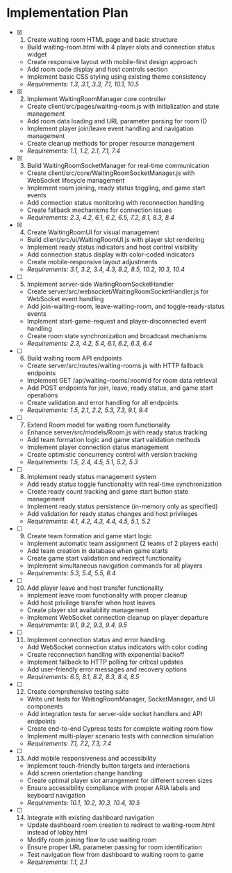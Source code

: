 # Implementation Plan

- [x] 1. Create waiting room HTML page and basic structure






  - Build waiting-room.html with 4 player slots and connection status widget
  - Create responsive layout with mobile-first design approach
  - Add room code display and host controls section
  - Implement basic CSS styling using existing theme consistency
  - _Requirements: 1.3, 3.1, 3.3, 7.1, 10.1, 10.5_

- [x] 2. Implement WaitingRoomManager core controller






  - Create client/src/pages/waiting-room.js with initialization and state management
  - Add room data loading and URL parameter parsing for room ID
  - Implement player join/leave event handling and navigation management
  - Create cleanup methods for proper resource management
  - _Requirements: 1.1, 1.2, 2.1, 7.1, 7.4_

- [x] 3. Build WaitingRoomSocketManager for real-time communication



  - Create client/src/core/WaitingRoomSocketManager.js with WebSocket lifecycle management
  - Implement room joining, ready status toggling, and game start events
  - Add connection status monitoring with reconnection handling
  - Create fallback mechanisms for connection issues
  - _Requirements: 2.3, 4.2, 6.1, 6.2, 6.5, 7.2, 8.1, 8.3, 8.4_

- [x] 4. Create WaitingRoomUI for visual management






  - Build client/src/ui/WaitingRoomUI.js with player slot rendering
  - Implement ready status indicators and host control visibility
  - Add connection status display with color-coded indicators
  - Create mobile-responsive layout adjustments
  - _Requirements: 3.1, 3.2, 3.4, 4.3, 8.2, 8.5, 10.2, 10.3, 10.4_

- [ ] 5. Implement server-side WaitingRoomSocketHandler

  - Create server/src/websocket/WaitingRoomSocketHandler.js for WebSocket event handling
  - Add join-waiting-room, leave-waiting-room, and toggle-ready-status events
  - Implement start-game-request and player-disconnected event handling
  - Create room state synchronization and broadcast mechanisms
  - _Requirements: 2.3, 4.2, 5.4, 6.1, 6.2, 6.3, 6.4_

- [ ] 6. Build waiting room API endpoints

  - Create server/src/routes/waiting-rooms.js with HTTP fallback endpoints
  - Implement GET /api/waiting-rooms/:roomId for room data retrieval
  - Add POST endpoints for join, leave, ready status, and game start operations
  - Create validation and error handling for all endpoints
  - _Requirements: 1.5, 2.1, 2.2, 5.3, 7.3, 9.1, 9.4_

- [ ] 7. Extend Room model for waiting room functionality

  - Enhance server/src/models/Room.js with ready status tracking
  - Add team formation logic and game start validation methods
  - Implement player connection status management
  - Create optimistic concurrency control with version tracking
  - _Requirements: 1.5, 2.4, 4.5, 5.1, 5.2, 5.3_

- [ ] 8. Implement ready status management system

  - Add ready status toggle functionality with real-time synchronization
  - Create ready count tracking and game start button state management
  - Implement ready status persistence (in-memory only as specified)
  - Add validation for ready status changes and host privileges
  - _Requirements: 4.1, 4.2, 4.3, 4.4, 4.5, 5.1, 5.2_

- [ ] 9. Create team formation and game start logic
  - Implement automatic team assignment (2 teams of 2 players each)
  - Add team creation in database when game starts
  - Create game start validation and redirect functionality
  - Implement simultaneous navigation commands for all players
  - _Requirements: 5.3, 5.4, 5.5, 6.4_

- [ ] 10. Add player leave and host transfer functionality
  - Implement leave room functionality with proper cleanup
  - Add host privilege transfer when host leaves
  - Create player slot availability management
  - Implement WebSocket connection cleanup on player departure
  - _Requirements: 9.1, 9.2, 9.3, 9.4, 9.5_

- [ ] 11. Implement connection status and error handling
  - Add WebSocket connection status indicators with color coding
  - Create reconnection handling with exponential backoff
  - Implement fallback to HTTP polling for critical updates
  - Add user-friendly error messages and recovery options
  - _Requirements: 6.5, 8.1, 8.2, 8.3, 8.4, 8.5_

- [ ] 12. Create comprehensive testing suite
  - Write unit tests for WaitingRoomManager, SocketManager, and UI components
  - Add integration tests for server-side socket handlers and API endpoints
  - Create end-to-end Cypress tests for complete waiting room flow
  - Implement multi-player scenario tests with connection simulation
  - _Requirements: 7.1, 7.2, 7.3, 7.4_

- [ ] 13. Add mobile responsiveness and accessibility
  - Implement touch-friendly button targets and interactions
  - Add screen orientation change handling
  - Create optimal player slot arrangement for different screen sizes
  - Ensure accessibility compliance with proper ARIA labels and keyboard navigation
  - _Requirements: 10.1, 10.2, 10.3, 10.4, 10.5_

- [ ] 14. Integrate with existing dashboard navigation
  - Update dashboard room creation to redirect to waiting-room.html instead of lobby.html
  - Modify room joining flow to use waiting room
  - Ensure proper URL parameter passing for room identification
  - Test navigation flow from dashboard to waiting room to game
  - _Requirements: 1.1, 2.1_